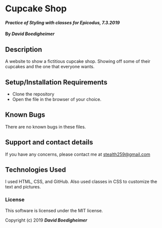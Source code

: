 # Cupcake Shop

#### _Practice of Styling with classes for Epicodus, 7.3.2019_

#### By _**David Boedigheimer**_

## Description

A website to show a fictitious cupcake shop. Showing off some of their cupcakes and the one that everyone wants.

## Setup/Installation Requirements

* Clone the repository
* Open the file in the browser of your choice.

## Known Bugs

There are no known bugs in these files.

## Support and contact details

If you have any concerns, please contact me at stealth259@gmail.com

## Technologies Used

I used HTML, CSS, and GitHub. Also used classes in CSS to customize the text and pictures.

### License

This software is licensed under the MIT license.

Copyright (c) 2019 **_David Boedigheimer_**
